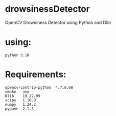 # drowsinessDetector
OpenCV Drowsiness Detector using Python and Dlib
# using: 
    python 3.10
# Requirements:
    opencv-contrib-python  4.7.0.68
    cmake   any
    Dlib    19.22.99
    scipy   1.10.0
    numpy   1.24.2
    pygame  2.1.3